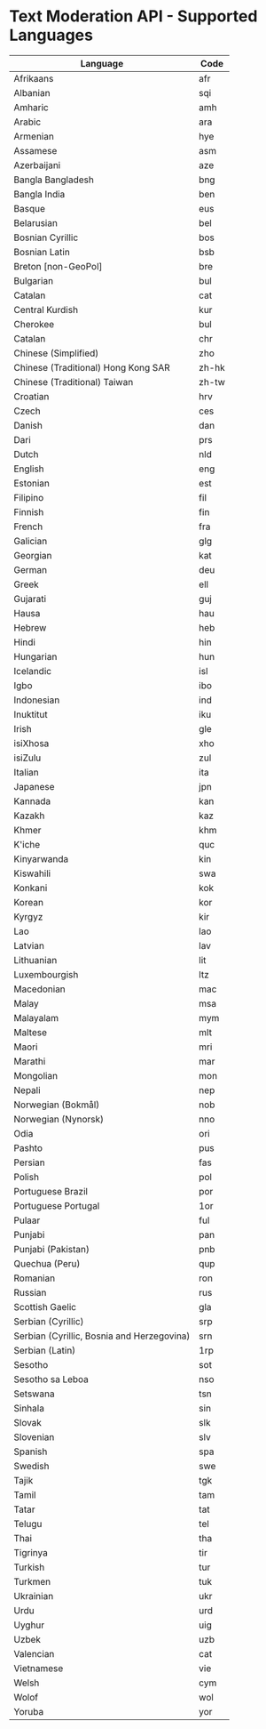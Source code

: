 <!-- 
NavPath: Content Moderator
LinkLabel: Text Moderation - Languages
Url: content-moderator/documentation/text-moderation-api-languages
Weight: 165
-->

# Text Moderation API - Supported Languages #

| Language    	      |    Code   |
| --------------------|-----------| 
| Afrikaans     	  |    afr    | 
| Albanian      	  |    sqi    |   
| Amharic       	  |    amh    |
| Arabic        	  |    ara    |
| Armenian      	  |    hye    |
| Assamese            |    asm    |
| Azerbaijani         |    aze    |
| Bangla Bangladesh   |    bng    |
| Bangla India        |    ben    |
| Basque              |    eus    |
| Belarusian		  |    bel    |
| Bosnian Cyrillic    |    bos    |
| Bosnian Latin       |    bsb    |
| Breton [non-GeoPol] |    bre    |
| Bulgarian           |    bul    |
| Catalan             |    cat    |
| Central Kurdish     |    kur    |
| Cherokee            |    bul    |
| Catalan             |    chr    |
| Chinese (Simplified)|    zho    |
| Chinese (Traditional) Hong Kong SAR            |    zh-hk    |
| Chinese (Traditional) Taiwan             |    zh-tw    |
| Croatian            |    hrv    |
| Czech               |    ces    |
| Danish			  |    dan    |
| Dari                |    prs    |
| Dutch               |    nld    |
| English			  |    eng    |
| Estonian            |    est    |
| Filipino            |    fil    |
| Finnish			  |    fin    |
| French              |    fra    |
| Galician            |    glg    |
| Georgian			  |    kat    |
| German              |    deu    |
| Greek            	  |    ell    |
| Gujarati			  |    guj    |
| Hausa               |    hau    |
| Hebrew          	  |    heb    |
| Hindi			      |    hin    |
| Hungarian           |    hun    |
| Icelandic       	  |    isl    |
| Igbo			      |    ibo    |
| Indonesian          |    ind    |
| Inuktitut       	  |    iku    |
| Irish			      |    gle    |
| isiXhosa		      |    xho    |
| isiZulu             |    zul    |
| Italian       	  |    ita    |
| Japanese		      |    jpn    |
| Kannada		      |    kan    |
| Kazakh              |    kaz    |
| Khmer         	  |    khm    |
| K'iche		      |    quc    |
| Kinyarwanda      	  |    kin    |
| Kiswahili		      |    swa    |
| Konkani		      |    kok    |
| Korean              |    kor    |
| Kyrgyz         	  |    kir    |
| Lao   		      |    lao    |
| Latvian		      |    lav    |
| Lithuanian	      |    lit    |
| Luxembourgish       |    ltz    |
| Macedonian       	  |    mac    |
| Malay   		      |    msa    |
| Malayalam		      |    mym    |
| Maltese   	      |    mlt    |
| Maori       		  |    mri    |
| Marathi       	  |    mar    |
| Mongolian		      |    mon    |
| Nepali		      |    nep    |
| Norwegian (Bokmål)  |    nob    |
| Norwegian (Nynorsk) |    nno    |
| Odia          	  |    ori    |
| Pashto		      |    pus    |
| Persian		      |    fas    |
| Polish              |    pol    |
| Portuguese Brazil   |    por    |
| Portuguese Portugal |    1or    |
| Pulaar		      |    ful    |
| Punjabi		      |    pan    |
| Punjabi (Pakistan)  |    pnb    |
| Quechua (Peru)      |    qup    |
| Romanian            |    ron    |
| Russian		      |    rus    |
| Scottish Gaelic     |    gla    |
| Serbian (Cyrillic)  |    srp    |
| Serbian (Cyrillic, Bosnia and Herzegovina)      |    srn    |
| Serbian (Latin)     |    1rp    |
| Sesotho		      |    sot    |
| Sesotho sa Leboa    |    nso    |
| Setswana            |    tsn    |
| Sinhala             |    sin    |
| Slovak		      |    slk    |
| Slovenian		      |    slv    |
| Spanish             |    spa    |
| Swedish             |    swe    |
| Tajik               |    tgk    |
| Tamil  		      |    tam    |
| Tatar		          |    tat    |
| Telugu              |    tel    |
| Thai                |    tha    |
| Tigrinya            |    tir    |
| Turkish  		      |    tur    |
| Turkmen	          |    tuk    |
| Ukrainian           |    ukr    |
| Urdu                |    urd    |
| Uyghur              |    uig    |
| Uzbek  		      |    uzb    |
| Valencian	          |    cat    |
| Vietnamese          |    vie    |
| Welsh               |    cym    |
| Wolof               |    wol    |
| Yoruba  		      |    yor    |
